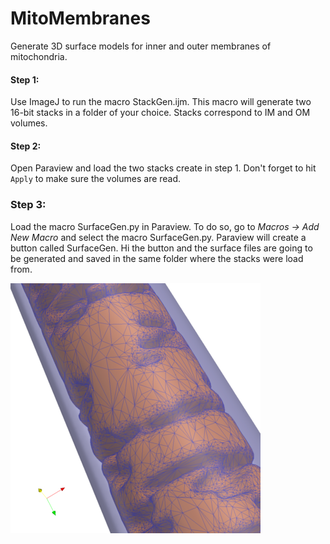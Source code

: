 # MitoMembranes

Generate 3D surface models for inner and outer membranes of mitochondria.

#### Step 1:

Use ImageJ to run the macro StackGen.ijm. This macro will generate two 16-bit stacks in a folder of your choice. Stacks correspond to IM and OM volumes.

#### Step 2:

Open Paraview and load the two stacks create in step 1. Don't forget to hit `Apply` to make sure the volumes are read.

### Step 3:

Load the macro SurfaceGen.py in Paraview. To do so, go to *Macros -> Add New Macro* and select the macro SurfaceGen.py. Paraview will create a button called SurfaceGen. Hi the button and the surface files are going to be generated and saved in the same folder where the stacks were load from.

![Mitochondrial Membranes Model](model.png)
